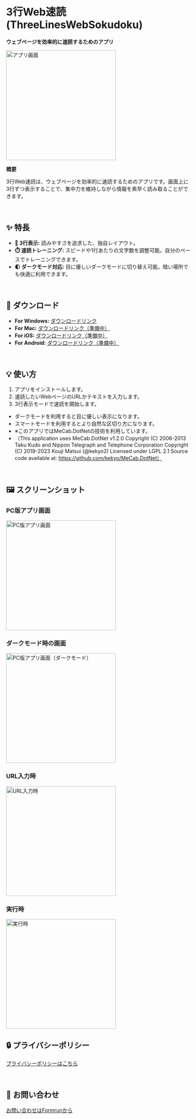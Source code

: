 # 3行Web速読 (ThreeLinesWebSokudoku)

**ウェブページを効率的に速読するためのアプリ**

<img src="images/appiconfg.svg" alt="アプリ画面" width="300">

<br>

**概要**

3行Web速読は、ウェブページを効率的に速読するためのアプリです。画面上に3行ずつ表示することで、集中力を維持しながら情報を素早く読み取ることができます。

<br>

## ✨ 特長

*   **📖 3行表示:** 読みやすさを追求した、独自レイアウト。
*   **⏱️ 速読トレーニング:** スピードや1行あたりの文字数を調整可能。自分のペースでトレーニングできます。
*   **🌓 ダークモード対応:** 目に優しいダークモードに切り替え可能。暗い場所でも快適に利用できます。

<br>

## 📲 ダウンロード

*   **For Windows:** [ダウンロードリンク](https://apps.microsoft.com/detail/9MVZP1C80KV6?hl=ja-jp&gl=JP&ocid=pdpshare)
*   **For Mac:** [ダウンロードリンク（準備中）](https://example.com)
*   **For iOS:** [ダウンロードリンク（準備中）](https://example.com)
*   **For Android:** [ダウンロードリンク（準備中）](https://example.com)

<br>

## 💡 使い方

1.  アプリをインストールします。
2.  速読したいWebページのURLかテキストを入力します。
3.  3行表示モードで速読を開始します。

*   ダークモードを利用すると目に優しい表示になります。
*   スマートモードを利用するとより自然な区切り方になります。
*   ※このアプリではMeCab.DotNetの技術を利用しています。
*   （This application uses MeCab.DotNet v1.2.0&#x0a;Copyright (C) 2006-2013 Taku Kudo and Nippon Telegraph and Telephone Corporation&#x0a;Copyright (C) 2019-2023 Kouji Matsui (@kekyo2)&#x0a;Licensed under LGPL 2.1&#x0a;Source code available at: https://github.com/kekyo/MeCab.DotNet）

<br>

## 🖼️ スクリーンショット

### PC版アプリ画面

<img src="images/pic001.png" alt="PC版アプリ画面" width="300">

### ダークモード時の画面

<img src="images/pic002.png" alt="PC版アプリ画面（ダークモード）" width="300">

### URL入力時

<img src="images/pic003.png" alt="URL入力時" width="300">

### 実行時

<img src="images/pic004.png" alt="実行時" width="300">

<br>

## 🔒 プライバシーポリシー

[プライバシーポリシーはこちら](privacy.md)

<br>

## 📧 お問い合わせ

[お問い合わせはFormrunから](https://form.run/@yahoo-eF6XHIch4UKZT592Vk5I)

<br>
